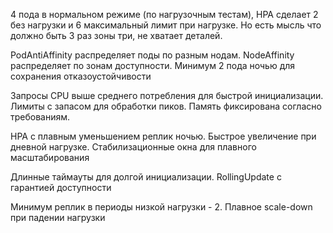 4 пода в нормальном режиме (по нагрузочным тестам), HPA сделает 2 без нагрузки и 6 максимальный лимит при нагрузке. Но есть мысль что должно быть 3 раз зоны три, не хватает деталей.

PodAntiAffinity распределяет поды по разным нодам. NodeAffinity распределяет по зонам доступности. Минимум 2 пода ночью для сохранения отказоустойчивости

Запросы CPU выше среднего потребления для быстрой инициализации. Лимиты с запасом для обработки пиков. Память фиксирована согласно требованиям.

HPA с плавным уменьшением реплик ночью. Быстрое увеличение при дневной нагрузке. Стабилизационные окна для плавного масштабирования

Длинные таймауты для долгой инициализации. RollingUpdate с гарантией доступности

Минимум реплик в периоды низкой нагрузки - 2. Плавное scale-down при падении нагрузки
